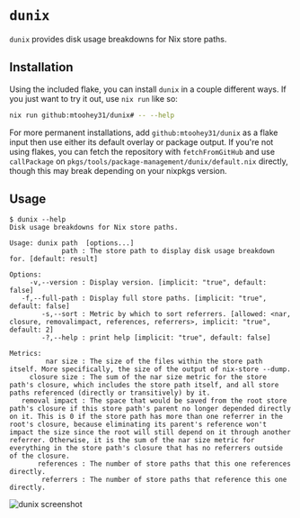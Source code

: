 # `dunix`

`dunix` provides disk usage breakdowns for Nix store paths.

## Installation

Using the included flake, you can install `dunix` in a couple different ways. If you just want to try it out, use `nix run` like so:

```sh
nix run github:mtoohey31/dunix# -- --help
```

For more permanent installations, add `github:mtoohey31/dunix` as a flake input then use either its default overlay or package output. If you're not using flakes, you can fetch the repository with `fetchFromGitHub` and use `callPackage` on `pkgs/tools/package-management/dunix/default.nix` directly, though this may break depending on your nixpkgs version.

## Usage

```console
$ dunix --help
Disk usage breakdowns for Nix store paths.

Usage: dunix path  [options...]
             path : The store path to display disk usage breakdown for. [default: result]

Options:
     -v,--version : Display version. [implicit: "true", default: false]
   -f,--full-path : Display full store paths. [implicit: "true", default: false]
        -s,--sort : Metric by which to sort referrers. [allowed: <nar, closure, removalimpact, references, referrers>, implicit: "true", default: 2]
        -?,--help : print help [implicit: "true", default: false]

Metrics:
         nar size : The size of the files within the store path itself. More specifically, the size of the output of nix-store --dump.
     closure size : The sum of the nar size metric for the store path's closure, which includes the store path itself, and all store paths referenced (directly or transitively) by it.
   removal impact : The space that would be saved from the root store path's closure if this store path's parent no longer depended directly on it. This is 0 if the store path has more than one referrer in the root's closure, because eliminating its parent's reference won't impact the size since the root will still depend on it through another referrer. Otherwise, it is the sum of the nar size metric for everything in the store path's closure that has no referrers outside of the closure.
       references : The number of store paths that this one references directly.
        referrers : The number of store paths that reference this one directly.
```

![`dunix` screenshot](https://github.com/mtoohey31/dunix/assets/36740602/cf430c78-2d42-48f7-91f5-1b118f91a008)
